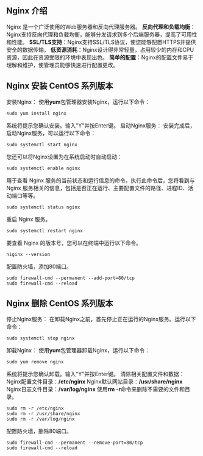 ## Nginx 介绍
Nginx 是一个广泛使用的Web服务器和反向代理服务器。
**反向代理和负载均衡**：Nginx支持反向代理和负载均衡，能够分发请求到多个后端服务器，提高了可用性和性能。
**SSL/TLS支持**：Nginx支持SSL/TLS协议，使您能够配置HTTPS并提供安全的数据传输。
**低资源消耗**：Nginx设计得非常轻量，占用较少的内存和CPU资源，因此在资源受限的环境中表现出色。
**简单的配置**：Nginx的配置文件易于理解和维护，使管理员能够快速进行配置更改。
## Nginx 安装 CentOS 系列版本
安装Nginx： 使用**yum**包管理器安装Nginx，运行以下命令：
```
sudo yum install nginx
```
系统将提示您确认安装。输入"Y"并按Enter键。
启动Nginx服务： 安装完成后，启动Nginx服务，可以运行以下命令：
```
sudo systemctl start nginx
```
您还可以将Nginx设置为在系统启动时自动启动：
```
sudo systemctl enable nginx
```
用于查看 Nginx 服务的当前状态和运行信息的命令。执行此命令后，您将看到与 Nginx 服务相关的信息，包括是否正在运行、主要配置文件的路径、进程ID、活动端口等等。
```
sudo systemctl status nginx
```
重启 Nginx 服务。
```
sudo systemctl restart nginx
```
要查看 Nginx 的版本号，您可以在终端中运行以下命令。
```
niginx --version
```
配置防火墙，添加80端口。
```
sudo firewall-cmd --permanent --add-port=80/tcp
sudo firewall-cmd --reload
```
## Nginx 删除 CentOS 系列版本
停止Nginx服务： 在卸载Nginx之前，首先停止正在运行的Nginx服务。运行以下命令：
```
sudo systemctl stop nginx
```
卸载Nginx： 使用**yum**包管理器卸载Nginx，运行以下命令：
```
sudo yum remove nginx
```
系统将提示您确认卸载。输入"Y"并按Enter键。
清除相关配置文件和数据： 
Nginx配置文件目录：**/etc/nginx**
Nginx默认网站目录：**/usr/share/nginx**
Nginx日志文件目录：**/var/log/nginx**
使用**rm -r**命令来删除不需要的文件和目录。
```
sudo rm -r /etc/nginx
sudo rm -r /usr/share/nginx
sudo rm -r /var/log/nginx
```
配置防火墙，删除80端口。
```
sudo firewall-cmd --permanent --remove-port=80/tcp
sudo firewall-cmd --reload
```
